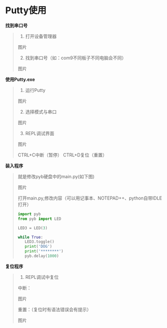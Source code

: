 # Putty使用

**找到串口号**

>1. 打开设备管理器
>
>   图片
>
>2. 找到串口号（如：com9不同板子不同电脑会不同）
>
>   图片

**使用Putty.exe**

>1. 运行Putty
>
>   图片
>
>2. 选择模式与串口
>
>   图片
>
>3. REPL调试界面
>
>   图片
>
>   CTRL+C中断（暂停） CTRL+D复位（重置） 

**装入程序**

>就是修改pyb硬盘中的main.py(如下图)
>
>图片
>
>打开main.py,修改内容（可以用记事本、NOTEPAD++、python自带IDLE打开）
>
>```python
>import pyb
>from pyb import LED
>
>LED3 = LED(3)
>
>while True:
>    LED3.toggle()
>    print('DOG')
>    print('********')
>    pyb.delay(1000)
>```

**复位程序**

>1. REPL调试中复位
>
>   中断：
>
>   图片
>
>   重置：（复位时有语法错误会有提示）
>
>   图片
